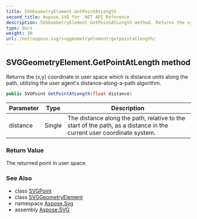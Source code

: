 ```yaml
---
title: SVGGeometryElement.GetPointAtLength
second_title: Aspose.SVG for .NET API Reference
description: SVGGeometryElement GetPointAtLength method. Returns the xy coordinate in user space which is distance units along the path utilizing the user agents distance-along-a-path algorithm
type: docs
weight: 30
url: /net/aspose.svg/svggeometryelement/getpointatlength/
---
```

## SVGGeometryElement.GetPointAtLength method

Returns the (x,y) coordinate in user space which is distance units along the path, utilizing the user agent's distance-along-a-path algorithm.

```csharp
public SVGPoint GetPointAtLength(float distance)
```

| Parameter | Type | Description |
| --- | --- | --- |
| distance | Single | The distance along the path, relative to the start of the path, as a distance in the current user coordinate system. |

### Return Value

The returned point in user space.

### See Also

* class [SVGPoint](../../../aspose.svg.datatypes/svgpoint/)
* class [SVGGeometryElement](../)
* namespace [Aspose.Svg](../../../aspose.svg/)
* assembly [Aspose.SVG](../../../)

